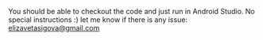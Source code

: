 You should be able to checkout the code and just run in Android Studio. No special instructions :) let me know if there is any issue: elizavetasigova@gmail.com

